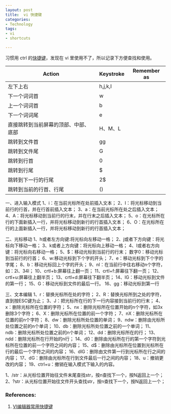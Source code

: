 ```yaml
---
layout: post
title:  vi 快捷键
categories: 
- Technology
tags:
- vi
- shortcuts

---
```



习惯用 ctrl 的[快捷键](http://tzungtzu.github.io/2016/11/27/shortcut.html)，发现在 vi 里使用不了，所以记录下方便查找和使用。

<!--more-->

| Action | Keystroke | Remember as |
|---|---|---|
|左下上右|h,j,k,l||
|下一个词词首|w||
|上一个词词首|b||
|下一个词词尾|e||
|直接跳转到当前屏幕的顶部、中部、底部|H、M、L||
|跳转到文件首|gg||
|跳转到文件尾|G||
|跳转到行首|0||
|跳转到行尾|$||
|跳转到下一行的行尾|2$||
|跳转到当前的行首、行尾|()||


一、进入输入模式
1、i：在当前光标所在处前插入文本；
2、I：将光标移动到当前行的行首，并在行首前插入文本；
3、a：在当前光标所在处之后插入文本；
4、A：将光标移动到当前行的行末，并在行末之后插入文本；
5、o：在光标所在行的下面新插入一行，并将光标移动到新行的行首插入文本；
6、O：在光标所在行的上面新插入一行，并将光标移动到新行的行首插入文本；

二、光标移动
1、h或者左方向键:将光标向左移动一格；
2、j或者下方向键：将光标向下移动一格；
3、k或者上方向键：将光标向上移动一格；
4、l或者右方向键：将光标向右移动一格；
5、$：移动光标到当前行的行末；
   数字0：移动光标到当前行的行首；
6、w:移动光标到下个字的开头；
7、e：移动光标到下个字的字尾；
8、b：移动光标回上个字的开头；
9、nl：在当前行中往右移动n个字符，如：2l、34l；
10、crtl+b:屏幕往上翻一页；
11、crtl+f:屏幕往下翻一页；
12、crtl+u:屏幕往上翻半页；
13、crtl+d:屏幕往下翻半页；
14、lG：移动光标到文件的第一行；
15、G：移动光标到文件的最后一行。
16、gg：移动光标到第一行

三、文本编辑
1、r：替换光标所在处的字符；
2、R：替换光标所到之处的字符，直到按ESC键为止；
3、J：把光标所在行的下一行内容接到当前行的行末；
4、x：删除光标所在位置的字符；
5、nx：删除光标所在位置开始的n个字符，如3x删除3个字符；
6、X：删除光标所在位置的前一个字符；
7、nX：删除光标所在位置的前n个字符；
8、dw：删除光标所处位置的单词；
9、ndw：删除由光标所处位置之前的n个单词；
10、db：删除光标所处位置之前的一个单词；
11、ndb：删除光标所处位置之前的n个单词；
12、dd：删除光标所在的行；
13、ndd：删除光标所在行开始的n行；
14、d0：删除由光标所在行的第一个字符到光标所在位置的前一个字符之间的内容；
15、d$：删除由光标所在位置到光标所在行的最后一个字符之间的内容；
16、dlG：删除由文件第一行到光标所在行之间的内容；
17、dG：删除由光标所在行到文件最后一行之间的内容；
18、u：撤销更改的内容；
19、ctrl+u：撤销在输入模式下输入的内容。


1、/str：从光标位置开始往文件末尾查找str，按n查找下一个，按N返回上一个；
2、?str：从光标位置开始往文件开头查找str，按n查找下一个，按N返回上一个；


### References:
1. [VI编辑器常用快捷键](http://blog.csdn.net/leexide/article/details/17269013)


